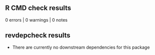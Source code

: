 ## R CMD check results

0 errors | 0 warnings | 0 notes

## revdepcheck results

* There are currently no downstream dependencies for this package
